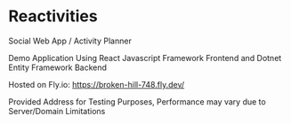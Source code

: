 # Reactivities
Social Web App / Activity Planner

Demo Application Using React Javascript Framework Frontend and Dotnet Entity Framework Backend

Hosted on Fly.io:
https://broken-hill-748.fly.dev/

Provided Address for Testing Purposes, Performance may vary due to Server/Domain Limitations
